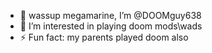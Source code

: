 - 👋 wassup megamarine, I’m @DOOMguy638
- 👀 I’m interested in playing doom mods\wads
- ⚡ Fun fact: my parents played doom also

<!---
DOOMguy638/DOOMguy638 is a ✨ special ✨ repository because its `README.md` (this file) appears on your GitHub profile.
You can click the Preview link to take a look at your changes.
--->
